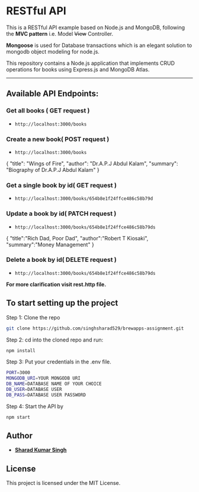 # RESTful API

This is a RESTful API example based on Node.js and MongoDB, following the **MVC pattern** i.e. Model ~~View~~ Controller.

**Mongoose** is used for Database transactions which is an elegant solution to mongodb object modeling for node.js.

This repository contains a Node.js application that implements CRUD operations for books using Express.js and MongoDB Atlas.

---

## Available API Endpoints:

### Get all books ( GET request )

- `http://localhost:3000/books`

### Create a new book( POST request )

- `http://localhost:3000/books`

{
"title": "Wings of Fire",
"author": "Dr.A.P.J Abdul Kalam",
"summary": "Biography of Dr.A.P.J Abdul Kalam"
}

### Get a single book by id( GET request )

- `http://localhost:3000/books/654b8e1f24ffce486c58b79d`

### Update a book by id( PATCH request )

- `http://localhost:3000/books/654b8e1f24ffce486c58b79ds`

{
"title":"Rich Dad, Poor Dad",
"author":"Robert T Kiosaki",
"summary":"Money Management"
}

### Delete a book by id( DELETE request )

- `http://localhost:3000/books/654b8e1f24ffce486c58b79ds`

**For more clarification visit rest.http file.**

## To start setting up the project

Step 1: Clone the repo

```bash
git clone https://github.com/singhsharad529/brewapps-assignment.git
```

Step 2: cd into the cloned repo and run:

```bash
npm install
```

Step 3: Put your credentials in the .env file.

```bash
PORT=3000
MONGODB_URI=YOUR MONGODB URI
DB_NAME=DATABASE NAME OF YOUR CHOICE
DB_USER=DATABASE USER
DB_PASS=DATABASE USER PASSWORD
```

Step 4: Start the API by

```bash
npm start
```

## Author

- [**Sharad Kumar Singh**](https://singhsharad529.github.io/sharad-portfolio/)

## License

This project is licensed under the MIT License.
